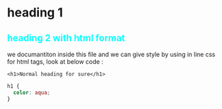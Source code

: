 # heading 1

<h2 style="color:aqua"> heading 2 with html format</h2>

<p>we documantiton inside this file and we can give style by using in line css for html tags, look at below code :</p>

`<h1>Normal heading for sure</h1>`

```css
h1 {
  color: aqua;
}
```
